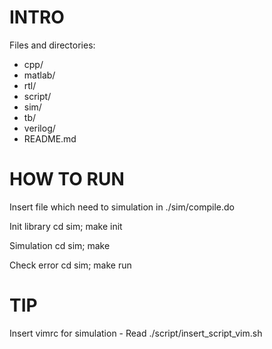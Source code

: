 <!---
/*******************************************************************************
// Project name   :
// File name      : README.md
// Created date   : Nov 22 2017
// Author         : Huy-Hung Ho
// Last modified  : Nov 22 2017 17:47
// Desc           :
*******************************************************************************/
-->

# INTRO

Files and directories:
-   cpp/
-   matlab/
-   rtl/
-   script/
-   sim/
-   tb/
-   verilog/
-   README.md

# HOW TO RUN

Insert file which need to simulation in ./sim/compile.do

Init library
	cd sim; make init

Simulation
	cd sim; make

Check error
	cd sim; make run

# TIP

Insert vimrc for simulation
	- Read ./script/insert_script_vim.sh
